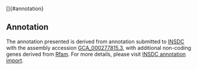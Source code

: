 []{#annotation}

Annotation
----------

The annotation presented is derived from annotation submitted to
[INSDC](http://www.insdc.org) with the assembly accession
[GCA\_000277815.3](http://www.ebi.ac.uk/ena/data/view/GCA_000277815.3),
with additional non-coding genes derived from
[Rfam](http://rfam.xfam.org/). For more details, please visit [INSDC
annotation
import](http://ensemblgenomes.org/info/data/insdc_annotation).
